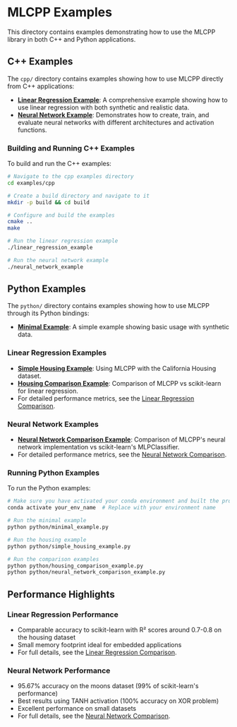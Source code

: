 # MLCPP Examples

This directory contains examples demonstrating how to use the MLCPP library in both C++ and Python applications.

## C++ Examples

The `cpp/` directory contains examples showing how to use MLCPP directly from C++ applications:

- **[Linear Regression Example](cpp/linear_regression_example.cpp)**: A comprehensive example showing how to use linear regression with both synthetic and realistic data.
- **[Neural Network Example](cpp/neural_network_example.cpp)**: Demonstrates how to create, train, and evaluate neural networks with different architectures and activation functions.

### Building and Running C++ Examples

To build and run the C++ examples:

```bash
# Navigate to the cpp examples directory
cd examples/cpp

# Create a build directory and navigate to it
mkdir -p build && cd build

# Configure and build the examples
cmake ..
make

# Run the linear regression example
./linear_regression_example

# Run the neural network example
./neural_network_example
```

## Python Examples

The `python/` directory contains examples showing how to use MLCPP through its Python bindings:

- **[Minimal Example](python/minimal_example.py)**: A simple example showing basic usage with synthetic data.

### Linear Regression Examples
- **[Simple Housing Example](python/simple_housing_example.py)**: Using MLCPP with the California Housing dataset.
- **[Housing Comparison Example](python/housing_comparison_example.py)**: Comparison of MLCPP vs scikit-learn for linear regression.
- For detailed performance metrics, see the [Linear Regression Comparison](python/COMPARISON_README.md).

### Neural Network Examples
- **[Neural Network Comparison Example](python/neural_network_comparison_example.py)**: Comparison of MLCPP's neural network implementation vs scikit-learn's MLPClassifier.
- For detailed performance metrics, see the [Neural Network Comparison](python/NEURAL_NETWORK_COMPARISON.md).

### Running Python Examples

To run the Python examples:

```bash
# Make sure you have activated your conda environment and built the project
conda activate your_env_name  # Replace with your environment name

# Run the minimal example
python python/minimal_example.py

# Run the housing example
python python/simple_housing_example.py

# Run the comparison examples
python python/housing_comparison_example.py
python python/neural_network_comparison_example.py
```

## Performance Highlights

### Linear Regression Performance

- Comparable accuracy to scikit-learn with R² scores around 0.7-0.8 on the housing dataset
- Small memory footprint ideal for embedded applications
- For full details, see the [Linear Regression Comparison](python/COMPARISON_README.md).

### Neural Network Performance

- 95.67% accuracy on the moons dataset (99% of scikit-learn's performance)
- Best results using TANH activation (100% accuracy on XOR problem)
- Excellent performance on small datasets
- For full details, see the [Neural Network Comparison](python/NEURAL_NETWORK_COMPARISON.md).
